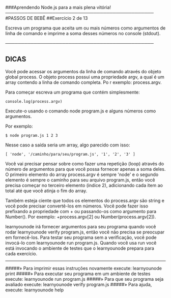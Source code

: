 
 ###Aprendendo Node.js para a mais plena vitória!
───────────────────────────────────────────────
 #PASSOS DE BEBÊ
 ##Exercício 2 de 13

Escreva um programa que aceita um ou mais números como argumentos de linha de comando e imprime a soma desses números no console (stdout).

───────────────────────────────────────────────

## DICAS

Você pode acessar os argumentos da linha de comando através do objeto global process. O objeto process possui uma propriedade argv, a qual é um array contendo a linha de comando completa. Po
r exemplo: process.argv.

Para começar escreva um programa que contém simplesmente:

    console.log(process.argv)

Execute-o usando o comando node program.js e alguns números como argumentos.

Por exemplo:

    $ node program.js 1 2 3

Nesse caso a saída seria um array, algo parecido com isso:

    [ 'node', '/caminho/para/seu/program.js', '1', '2', '3' ]

Você vai precisar pensar sobre como fazer uma repetição (loop) através do número de argumentos para que você possa fornecer apenas a soma deles. O primeiro elemento do array process.argv é sempre 'node' e o segundo elemento é sempre o caminho para seu arquivo program.js, então você precisa começar no terceiro elemento (índice 2), adicionando cada item ao total até que você atinja o fim do array.

Também esteja ciente que todos os elementos do process.argv são string e você pode precisar convertê-los em números. Você pode fazer isso prefixando a propriedade com + ou passando-os como argumento para Number(). Por exemplo: +process.argv[2] ou Number(process.argv[2]).

learnyounode irá fornecer argumentos para seu programa quando você rodar learnyounode verify program.js, então você não precisa se preocupar em fornecê-los. Para testar seu programa sem a verificação, você pode invocá-lo com learnyounode run program.js. Quando você usa run você está invocando o ambiente de testes que o learnyounode prepara para cada exercício.

-------------------------------------------------------------------------------

 #####» Para imprimir essas instruções novamente execute: learnyounode print
 #####» Para executar seu programa em um ambiente de testes execute: learnyounode run program.js
 #####» Para que seu programa seja avaliado execute: learnyounode verify program.js
 #####» Para ajuda, execute: learnyounode help
